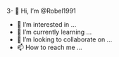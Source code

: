 3- 👋 Hi, I’m @Robel1991
- 👀 I’m interested in ...
- 🌱 I’m currently learning ...
- 💞️ I’m looking to collaborate on ...
- 📫 How to reach me ...

<!---
Robel1991/Robel1991 is a ✨ special ✨ repository because its `README.md` (@File to direct link ) appears on your GitHub profile.
You can click the Preview link to take a look at your changes.
--->
